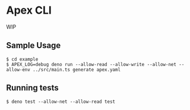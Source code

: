 # Apex CLI

WIP

## Sample Usage

```
$ cd example
$ APEX_LOG=debug deno run --allow-read --allow-write --allow-net --allow-env ../src/main.ts generate apex.yaml
```

## Running tests

```
$ deno test --allow-net --allow-read test
```

